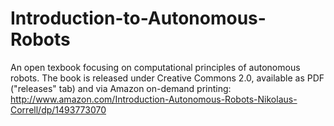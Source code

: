 Introduction-to-Autonomous-Robots
=================================

An open texbook focusing on computational principles of autonomous robots. The book is released under Creative Commons 2.0, available as PDF ("releases" tab) and via Amazon on-demand printing:
http://www.amazon.com/Introduction-Autonomous-Robots-Nikolaus-Correll/dp/1493773070 

